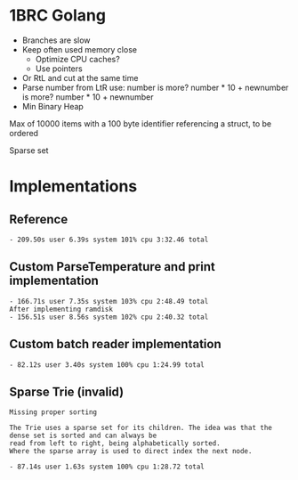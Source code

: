 # 1BRC Golang
- Branches are slow
- Keep often used memory close
    - Optimize CPU caches?
    - Use pointers
- Or RtL and cut at the same time
- Parse number from LtR use:
    number
    is more? number * 10 + newnumber
    is more? number * 10 + newnumber
- Min Binary Heap

Max of 10000 items with a 100 byte identifier referencing a struct, to be ordered

Sparse set


# Implementations

## Reference
    - 209.50s user 6.39s system 101% cpu 3:32.46 total
## Custom ParseTemperature and print implementation
    - 166.71s user 7.35s system 103% cpu 2:48.49 total
    After implementing ramdisk
    - 156.51s user 8.56s system 102% cpu 2:40.32 total
## Custom batch reader implementation
    - 82.12s user 3.40s system 100% cpu 1:24.99 total
## Sparse Trie (invalid)
    Missing proper sorting

    The Trie uses a sparse set for its children. The idea was that the dense set is sorted and can always be 
    read from left to right, being alphabetically sorted.
    Where the sparse array is used to direct index the next node.

    - 87.14s user 1.63s system 100% cpu 1:28.72 total
